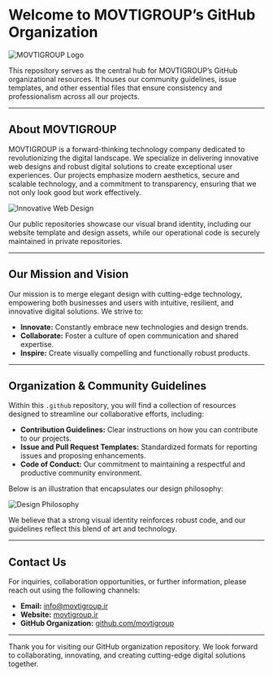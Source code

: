 # Welcome to MOVTIGROUP’s GitHub Organization

![MOVTIGROUP Logo](https://movtigroup.ir/logo.png)

This repository serves as the central hub for MOVTIGROUP’s GitHub organizational resources. It houses our community guidelines, issue templates, and other essential files that ensure consistency and professionalism across all our projects.

---

## About MOVTIGROUP

MOVTIGROUP is a forward-thinking technology company dedicated to revolutionizing the digital landscape. We specialize in delivering innovative web designs and robust digital solutions to create exceptional user experiences. Our projects emphasize modern aesthetics, secure and scalable technology, and a commitment to transparency, ensuring that we not only look good but work effectively. 

![Innovative Web Design](https://movtigroup.ir/design-concept.jpg)

Our public repositories showcase our visual brand identity, including our website template and design assets, while our operational code is securely maintained in private repositories.

---

## Our Mission and Vision

Our mission is to merge elegant design with cutting-edge technology, empowering both businesses and users with intuitive, resilient, and innovative digital solutions. We strive to:
- **Innovate:** Constantly embrace new technologies and design trends.
- **Collaborate:** Foster a culture of open communication and shared expertise.
- **Inspire:** Create visually compelling and functionally robust products.

---

## Organization & Community Guidelines

Within this `.github` repository, you will find a collection of resources designed to streamline our collaborative efforts, including:

- **Contribution Guidelines:** Clear instructions on how you can contribute to our projects.
- **Issue and Pull Request Templates:** Standardized formats for reporting issues and proposing enhancements.
- **Code of Conduct:** Our commitment to maintaining a respectful and productive community environment.

Below is an illustration that encapsulates our design philosophy:

![Design Philosophy](https://movtigroup.ir/design-philosophy.png)

We believe that a strong visual identity reinforces robust code, and our guidelines reflect this blend of art and technology.

---

## Contact Us

For inquiries, collaboration opportunities, or further information, please reach out using the following channels:

- **Email:** [info@movtigroup.ir](mailto:info@movtigroup.ir)
- **Website:** [movtigroup.ir](https://movtigroup.ir)
- **GitHub Organization:** [github.com/movtigroup](https://github.com/movtigroup)

---

Thank you for visiting our GitHub organization repository. We look forward to collaborating, innovating, and creating cutting-edge digital solutions together.
